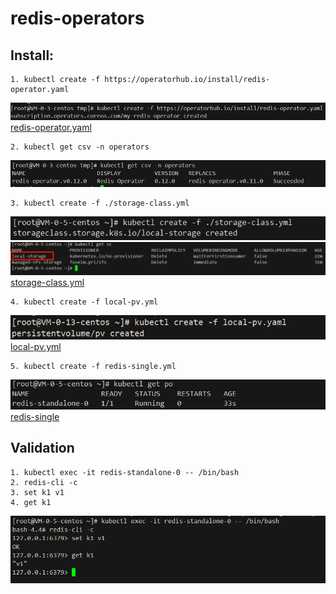 # redis-operators

## Install:


```text
1. kubectl create -f https://operatorhub.io/install/redis-operator.yaml
```
![img](img/redis-operators.png)
[redis-operator.yaml](yml/redis-operator.yaml)

```text
2. kubectl get csv -n operators
```
![img](img/csv.png)

```text
3. kubectl create -f ./storage-class.yml
```
![img](img/storage.png)
![img](img/storage2.png)
[storage-class.yml](yml/storage-class.yml)

```shell
4. kubectl create -f local-pv.yml
```
![img](img/222.png)
[local-pv.yml](yml/local-pv.yaml)


```text
5. kubectl create -f redis-single.yml
```
![img](img/redis-po.png)
[redis-single](yml/redis-single.yml)

## Validation
```text
1. kubectl exec -it redis-standalone-0 -- /bin/bash
2. redis-cli -c
3. set k1 v1
4. get k1
```
![img](img/exec-redis.png)




